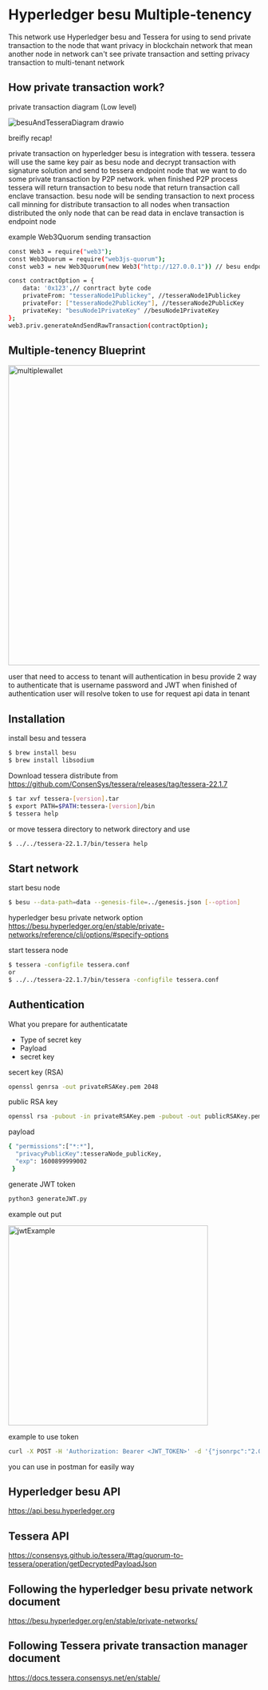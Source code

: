 # Hyperledger besu Multiple-tenency
This network use Hyperledger besu and Tessera for using to send private transaction to the node that want privacy in blockchain network
that mean another node in network can't see private transaction 
and setting privacy transaction to multi-tenant network


## How private transaction work?

private transaction diagram (Low level)

![besuAndTesseraDiagram drawio](https://user-images.githubusercontent.com/73258014/195951920-17386857-7483-4293-94a0-7761cdacb8eb.png)

breifly recap!

private transaction on hyperledger besu is integration with tessera. tessera will use the same key pair as besu node and decrypt transaction with signature solution and send to tessera endpoint node that we want to do some private transaction by P2P network. when finished P2P process tessera will return transaction to besu node that return transaction call enclave transaction. besu node will be sending transaction to next process call minning for distribute transaction to all nodes when transaction distributed the only node that can be read data in enclave transaction is endpoint node


example Web3Quorum sending transaction

```sh
const Web3 = require("web3");
const Web3Quorum = require("web3js-quorum");
const web3 = new Web3Quorum(new Web3("http://127.0.0.1")) // besu endpoint network 

const contractOption = {
    data: '0x123',// conrtract byte code 
    privateFrom: "tesseraNode1Publickey", //tesseraNode1Publickey
    privateFor: ["tesseraNode2PublicKey"], //tesseraNode2PublicKey
    privateKey: "besuNode1PrivateKey" //besuNode1PrivateKey
};
web3.priv.generateAndSendRawTransaction(contractOption);

```


## Multiple-tenency Blueprint
<img width="600" alt="multiplewallet" src=https://user-images.githubusercontent.com/73258014/195950258-c310653c-91ed-4182-8d8d-a1ed500b45f8.png>

user that need to access to tenant will authentication in besu provide 2 way to authenticate that is username password and JWT
when finished of authentication user will resolve token to use for request api data in tenant


## Installation

install besu and tessera

```sh
$ brew install besu
$ brew install libsodium
```
Download tessera distribute from https://github.com/ConsenSys/tessera/releases/tag/tessera-22.1.7

```sh
$ tar xvf tessera-[version].tar
$ export PATH=$PATH:tessera-[version]/bin
$ tessera help
```
or move tessera directory to network directory and use 
```sh
$ ../../tessera-22.1.7/bin/tessera help

```
## Start network 

start besu node 
```sh
$ besu --data-path=data --genesis-file=../genesis.json [--option]
```
hyperledger besu private network option
https://besu.hyperledger.org/en/stable/private-networks/reference/cli/options/#specify-options

start tessera node 
```sh
$ tessera -configfile tessera.conf
or 
$ ../../tessera-22.1.7/bin/tessera -configfile tessera.conf

```
## Authentication

What you prepare for authenticatate
- Type of secret key
- Payload
- secret key

secert key (RSA)

```sh
openssl genrsa -out privateRSAKey.pem 2048
```
public RSA key
```sh
openssl rsa -pubout -in privateRSAKey.pem -pubout -out publicRSAKey.pem
```

payload
```sh
{ "permissions":["*:*"],
  "privacyPublicKey":tesseraNode_publicKey,
  "exp": 1600899999002
 }
```
generate JWT token
```sh
python3 generateJWT.py
```
example out put

<img width="400" alt="jwtExample" src="https://user-images.githubusercontent.com/73258014/195951260-ca169da1-b7a2-445b-9e58-90bc234df9ae.png">

example to use token
```sh
curl -X POST -H 'Authorization: Bearer <JWT_TOKEN>' -d '{"jsonrpc":"2.0","method":"<API_METHOD>","params":[],"id":1}' <JSON-RPC-http-hostname:port>
```
you can use in postman for easily way

## Hyperledger besu API
https://api.besu.hyperledger.org

## Tessera API
https://consensys.github.io/tessera/#tag/quorum-to-tessera/operation/getDecryptedPayloadJson

## Following the hyperledger besu private network document 
https://besu.hyperledger.org/en/stable/private-networks/

## Following Tessera private transaction manager document
https://docs.tessera.consensys.net/en/stable/
